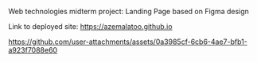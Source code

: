Web technologies midterm project: Landing Page based on Figma design

Link to deployed site: https://azemalatoo.github.io





https://github.com/user-attachments/assets/0a3985cf-6cb6-4ae7-bfb1-a923f7088e60

